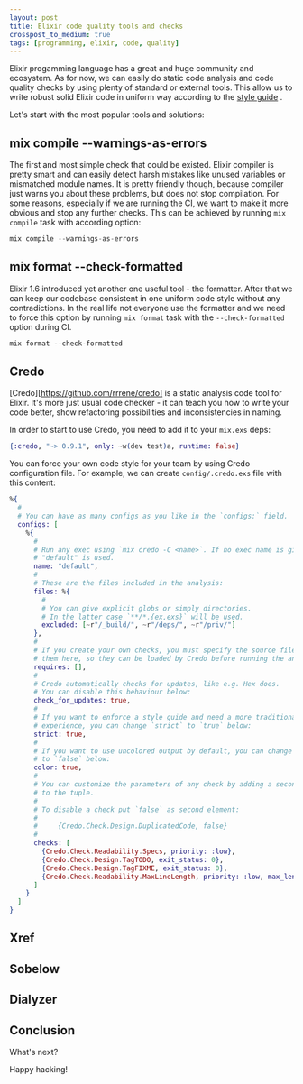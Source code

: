 ```yaml
---
layout: post
title: Elixir code quality tools and checks
crosspost_to_medium: true
tags: [programming, elixir, code, quality]
---
```


Elixir progamming language has a great and huge community and ecosystem.
As for now, we can easily do static code analysis and code quality checks by using
plenty of standard or external tools. This allow us to write robust solid Elixir code
in uniform way according to the [style guide](https://github.com/christopheradams/elixir_style_guide) .

Let's start with the most popular tools and solutions: 

## mix compile --warnings-as-errors

The first and most simple check that could be existed.
Elixir compiler is pretty smart and can easily detect harsh mistakes like unused
variables or mismatched module names. It is pretty friendly though, because
compiler just warns you about these problems, but does not stop compilation.
For some reasons, especially if we are running the CI, we want to make it more obvious and stop any further checks.
This can be achieved by running `mix compile` task with according option:

```elixir
mix compile --warnings-as-errors
```

## mix format --check-formatted

Elixir 1.6 introduced yet another one useful tool - the formatter. After that we
can keep our codebase consistent in one uniform code style without any contradictions.
In the real life not everyone use the formatter and we need to force this option
by running `mix format` task with the `--check-formatted` option during CI.

```elixir
mix format --check-formatted
```

## Credo

[Credo][https://github.com/rrrene/credo] is a static analysis code tool for Elixir.
It's more just usual code checker - it can teach you how to write your code better,
show refactoring possibilities and inconsistencies in naming.

In order to start to use Credo, you need to add it to your `mix.exs` deps:

```elixir
{:credo, "~> 0.9.1", only: ~w(dev test)a, runtime: false}
```

You can force your own code style for your team by using Credo configuration file.
For example, we can create `config/.credo.exs` file with this content:

```elixir
%{
  #
  # You can have as many configs as you like in the `configs:` field.
  configs: [
    %{
      #
      # Run any exec using `mix credo -C <name>`. If no exec name is given
      # "default" is used.
      name: "default",
      #
      # These are the files included in the analysis:
      files: %{
        #
        # You can give explicit globs or simply directories.
        # In the latter case `**/*.{ex,exs}` will be used.
        excluded: [~r"/_build/", ~r"/deps/", ~r"/priv/"]
      },
      #
      # If you create your own checks, you must specify the source files for
      # them here, so they can be loaded by Credo before running the analysis.
      requires: [],
      #
      # Credo automatically checks for updates, like e.g. Hex does.
      # You can disable this behaviour below:
      check_for_updates: true,
      #
      # If you want to enforce a style guide and need a more traditional linting
      # experience, you can change `strict` to `true` below:
      strict: true,
      #
      # If you want to use uncolored output by default, you can change `color`
      # to `false` below:
      color: true,
      #
      # You can customize the parameters of any check by adding a second element
      # to the tuple.
      #
      # To disable a check put `false` as second element:
      #
      #     {Credo.Check.Design.DuplicatedCode, false}
      #
      checks: [
        {Credo.Check.Readability.Specs, priority: :low},
        {Credo.Check.Design.TagTODO, exit_status: 0},
        {Credo.Check.Design.TagFIXME, exit_status: 0},
        {Credo.Check.Readability.MaxLineLength, priority: :low, max_length: 100}
      ]
    }
  ]
}
```

## Xref

## Sobelow

## Dialyzer


## Conclusion

What's next? 

Happy hacking!
